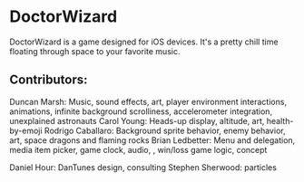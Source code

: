 # DoctorWizard
DoctorWizard is a game designed for iOS devices.  It's a pretty chill time floating through space to your favorite music.  

## Contributors:
Duncan Marsh: Music, sound effects, art, player environment interactions, animations, infinite background scrolliness, accelerometer integration, unexplained astronauts
Carol Young: Heads-up display, altitude, art, health-by-emoji
Rodrigo Caballaro: Background sprite behavior, enemy behavior, art, space dragons and flaming rocks
Brian Ledbetter: Menu and delegation, media item picker, game clock, audio, , win/loss game logic, concept

Daniel Hour: DanTunes design, consulting
Stephen Sherwood: particles
